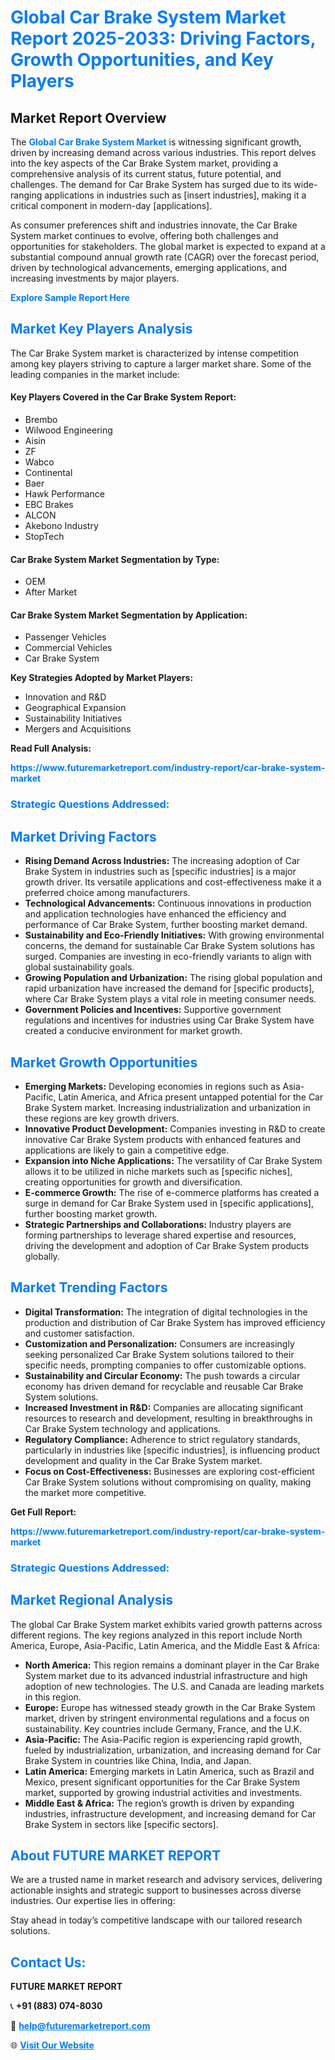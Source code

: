 <h1 style="color: #007BFF;">Global Car Brake System Market Report 2025-2033: Driving Factors, Growth Opportunities, and Key Players</h1>

<section id="overview">
<h2>Market Report Overview</h2>
<p>The <a href="https://www.futuremarketreport.com/industry-report/car-brake-system-market" style="color: #007BFF; text-decoration: none;"><strong>Global Car Brake System Market</strong></a> is witnessing significant growth, driven by increasing demand across various industries. This report delves into the key aspects of the Car Brake System market, providing a comprehensive analysis of its current status, future potential, and challenges. The demand for Car Brake System has surged due to its wide-ranging applications in industries such as [insert industries], making it a critical component in modern-day [applications].</p>
<p>As consumer preferences shift and industries innovate, the Car Brake System market continues to evolve, offering both challenges and opportunities for stakeholders. The global market is expected to expand at a substantial compound annual growth rate (CAGR) over the forecast period, driven by technological advancements, emerging applications, and increasing investments by major players.</p>
</section>

<section id="overview">
<p><a href="https://www.futuremarketreport.com/request-sample/reportId=126499" style="color: #007BFF; text-decoration: none;"><strong>Explore Sample Report Here</strong></a></p>
</section>

<section id="key-players">
<h2 style="color: #007BFF;">Market Key Players Analysis</h2>
<p>The Car Brake System market is characterized by intense competition among key players striving to capture a larger market share. Some of the leading companies in the market include:</p>
<h4>Key Players Covered in the Car Brake System Report:</h4>
<ul><li>Brembo</li><li>Wilwood Engineering</li><li>Aisin</li><li>ZF</li><li>Wabco</li><li>Continental</li><li>Baer</li><li>Hawk Performance</li><li>EBC Brakes</li><li>ALCON</li><li>Akebono Industry</li><li>StopTech</li></ul>
<h4>Car Brake System Market Segmentation by Type:</h4>
<ul><li>OEM</li><li>After Market</li></ul>

<h4>Car Brake System Market Segmentation by Application:</h4>
<ul><li>Passenger Vehicles</li><li>Commercial Vehicles</li><li>Car Brake System</li></ul>
<p><strong>Key Strategies Adopted by Market Players:</strong></p>
<ul>
<li>Innovation and R&D</li>
<li>Geographical Expansion</li>
<li>Sustainability Initiatives</li>
<li>Mergers and Acquisitions</li>
</ul>
</section>

<section>
<p><strong>Read Full Analysis: </strong></p><a href="https://www.futuremarketreport.com/industry-report/car-brake-system-market" style="color: #007BFF; text-decoration: none;"><strong>https://www.futuremarketreport.com/industry-report/car-brake-system-market</strong></a>
<h3 style="color: #007BFF;">Strategic Questions Addressed:</h3>
</section>

<section id="driving-factors">
<h2 style="color: #007BFF;">Market Driving Factors</h2>
<ul>
<li><strong>Rising Demand Across Industries:</strong> The increasing adoption of Car Brake System in industries such as [specific industries] is a major growth driver. Its versatile applications and cost-effectiveness make it a preferred choice among manufacturers.</li>
<li><strong>Technological Advancements:</strong> Continuous innovations in production and application technologies have enhanced the efficiency and performance of Car Brake System, further boosting market demand.</li>
<li><strong>Sustainability and Eco-Friendly Initiatives:</strong> With growing environmental concerns, the demand for sustainable Car Brake System solutions has surged. Companies are investing in eco-friendly variants to align with global sustainability goals.</li>
<li><strong>Growing Population and Urbanization:</strong> The rising global population and rapid urbanization have increased the demand for [specific products], where Car Brake System plays a vital role in meeting consumer needs.</li>
<li><strong>Government Policies and Incentives:</strong> Supportive government regulations and incentives for industries using Car Brake System have created a conducive environment for market growth.</li>
</ul>
</section>

<section id="growth-opportunities">
<h2 style="color: #007BFF;">Market Growth Opportunities</h2>
<ul>
<li><strong>Emerging Markets:</strong> Developing economies in regions such as Asia-Pacific, Latin America, and Africa present untapped potential for the Car Brake System market. Increasing industrialization and urbanization in these regions are key growth drivers.</li>
<li><strong>Innovative Product Development:</strong> Companies investing in R&D to create innovative Car Brake System products with enhanced features and applications are likely to gain a competitive edge.</li>
<li><strong>Expansion into Niche Applications:</strong> The versatility of Car Brake System allows it to be utilized in niche markets such as [specific niches], creating opportunities for growth and diversification.</li>
<li><strong>E-commerce Growth:</strong> The rise of e-commerce platforms has created a surge in demand for Car Brake System used in [specific applications], further boosting market growth.</li>
<li><strong>Strategic Partnerships and Collaborations:</strong> Industry players are forming partnerships to leverage shared expertise and resources, driving the development and adoption of Car Brake System products globally.</li>
</ul>
</section>

<section id="trending-factors">
<h2 style="color: #007BFF;">Market Trending Factors</h2>
<ul>
<li><strong>Digital Transformation:</strong> The integration of digital technologies in the production and distribution of Car Brake System has improved efficiency and customer satisfaction.</li>
<li><strong>Customization and Personalization:</strong> Consumers are increasingly seeking personalized Car Brake System solutions tailored to their specific needs, prompting companies to offer customizable options.</li>
<li><strong>Sustainability and Circular Economy:</strong> The push towards a circular economy has driven demand for recyclable and reusable Car Brake System solutions.</li>
<li><strong>Increased Investment in R&D:</strong> Companies are allocating significant resources to research and development, resulting in breakthroughs in Car Brake System technology and applications.</li>
<li><strong>Regulatory Compliance:</strong> Adherence to strict regulatory standards, particularly in industries like [specific industries], is influencing product development and quality in the Car Brake System market.</li>
<li><strong>Focus on Cost-Effectiveness:</strong> Businesses are exploring cost-efficient Car Brake System solutions without compromising on quality, making the market more competitive.</li>
</ul>
</section>

<section>
<p><strong>Get Full Report: </strong></p><a href="https://www.futuremarketreport.com/industry-report/car-brake-system-market" style="color: #007BFF; text-decoration: none;"><strong>https://www.futuremarketreport.com/industry-report/car-brake-system-market</strong></a>
<h3 style="color: #007BFF;">Strategic Questions Addressed:</h3>
</section>


<section id="regional-analysis">
<h2 style="color: #007BFF;">Market Regional Analysis</h2>
<p>The global Car Brake System market exhibits varied growth patterns across different regions. The key regions analyzed in this report include North America, Europe, Asia-Pacific, Latin America, and the Middle East & Africa:</p>
<ul>
<li><strong>North America:</strong> This region remains a dominant player in the Car Brake System market due to its advanced industrial infrastructure and high adoption of new technologies. The U.S. and Canada are leading markets in this region.</li>
<li><strong>Europe:</strong> Europe has witnessed steady growth in the Car Brake System market, driven by stringent environmental regulations and a focus on sustainability. Key countries include Germany, France, and the U.K.</li>
<li><strong>Asia-Pacific:</strong> The Asia-Pacific region is experiencing rapid growth, fueled by industrialization, urbanization, and increasing demand for Car Brake System in countries like China, India, and Japan.</li>
<li><strong>Latin America:</strong> Emerging markets in Latin America, such as Brazil and Mexico, present significant opportunities for the Car Brake System market, supported by growing industrial activities and investments.</li>
<li><strong>Middle East & Africa:</strong> The region’s growth is driven by expanding industries, infrastructure development, and increasing demand for Car Brake System in sectors like [specific sectors].</li>
</ul>
</section>

<footer>
<h2 style="color: #007BFF;">About FUTURE MARKET REPORT</h2>
<p>We are a trusted name in market research and advisory services, delivering actionable insights and strategic support to businesses across diverse industries. Our expertise lies in offering:</p>

<p>Stay ahead in today’s competitive landscape with our tailored research solutions.</p>

<h2 style="color: #007BFF;">Contact Us:</h2>
<p><strong>FUTURE MARKET REPORT</strong></p>
<p>📞 <strong>+91 (883) 074-8030</strong></p>
<p>📧 <strong><a href="mailto:help@futuremarketreport.com" style="color: #007BFF;">help@futuremarketreport.com</a></strong></p>
<p>🌐 <strong><a href="https://www.futuremarketreport.com/" style="color: #007BFF;">Visit Our Website</a></strong></p>
</footer>